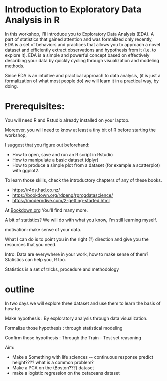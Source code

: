 # Introduction to Exploratory Data Analysis in R

In this workshop, I'll introduce you to Exploratory Data Analysis (EDA). A part of statistics that gained attention and was formalized only recently, EDA is a set of behaviors and practices that allows you to approach a novel dataset and efficiently extract observations and hypothesis from it (i.e. to explore it). EDA is a simple and powerful concept based on effectively describing your data by quickly cycling through visualization and modeling methods.

Since EDA is an intuitive and practical approach to data analysis, (it is just a formalization of what most people do) we will learn it in a practical way, by doing.  

# Prerequisites:

You will need R and Rstudio already installed on your laptop.

Moreover, you will need to know at least a tiny bit of R before starting the workshop,

I suggest that you figure out beforehand:

- How to open, save and run an R script in Rstudio
- How to manipulate a basic dataset (dplyr)
- How to produce a simple plot from a dataset (for example a scatterplot) with ggplot2.

To learn those skills, check the introductory chapters of any of these books.

- https://r4ds.had.co.nz/
- https://bookdown.org/rdpeng/rprogdatascience/
- https://moderndive.com/2-getting-started.html

At [Bookdown.org](https://bookdown.org/) You'll find many more.

A bit of statistics? We will do with what you know, I'm still learning myself.


motivation: make sense of your data.

What I can do is to point you in the right (?) direction and give you the resources that you need.

Intro: Data are everywhere in your work, how to make sense of them? Statistics can help you, R too.

Statistics is a set of tricks, procedure and methodology


# outline

In two days we will explore three dataset and use them to learn the basis of how to:

Make hypothesis
: By exploratory analysis through data visualization.

Formalize those hypothesis
: through statistical modeling

Confirm those hypothesis
: Through the Train - Test set reasoning


Aim:

- Make a Something with life sciences -- continuous response
predict height???? what is a common problem?
- Make a PCA on the (Boston???) dataset
- make a logistic regression on the cetaceans dataset
